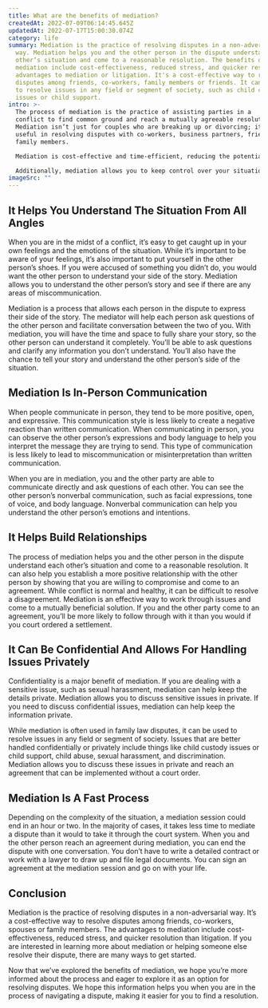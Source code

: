 ```yaml
---
title: What are the benefits of mediation?
createdAt: 2022-07-09T06:14:45.645Z
updatedAt: 2022-07-17T15:00:30.074Z
category: life
summary: Mediation is the practice of resolving disputes in a non-adversarial
  way. Mediation helps you and the other person in the dispute understand each
  other’s situation and come to a reasonable resolution. The benefits of
  mediation include cost-effectiveness, reduced stress, and quicker resolution,
  advantages to mediation or litigation. It's a cost-effective way to resolve
  disputes among friends, co-workers, family members or friends. It can be used
  to resolve issues in any field or segment of society, such as child custody
  issues or child support.
intro: >-
  The process of mediation is the practice of assisting parties in a
  conflict to find common ground and reach a mutually agreeable resolution.
  Mediation isn’t just for couples who are breaking up or divorcing; it can be
  useful in resolving disputes with co-workers, business partners, friends or
  family members.

  Mediation is cost-effective and time-efficient, reducing the potential for long legal battles and the financial and emotional costs that go with them. In mediation, an impartial third party called a mediator meets separately with each person involved in the dispute. The mediator does not take sides but helps each person understand the other person’s point of view and find solutions they can agree on.

  Additionally, mediation allows you to keep control over your situation by avoiding court and practically ending your dispute faster than going to trial. If you’re interested in learning more about this resolution process as a way to manage your own conflict or as an advisor if you are working with someone who needs help resolving their dispute, read on. Here we will explore some benefits of mediation:
imageSrc: ""
---
```


## It Helps You Understand The Situation From All Angles

When you are in the midst of a conflict, it’s easy to get caught up in your own feelings and the emotions of the situation. While it’s important to be aware of your feelings, it’s also important to put yourself in the other person’s shoes. If you were accused of something you didn’t do, you would want the other person to understand your side of the story. Mediation allows you to understand the other person’s story and see if there are any areas of miscommunication.

Mediation is a process that allows each person in the dispute to express their side of the story. The mediator will help each person ask questions of the other person and facilitate conversation between the two of you. With mediation, you will have the time and space to fully share your story, so the other person can understand it completely. You’ll be able to ask questions and clarify any information you don’t understand. You’ll also have the chance to tell your story and understand the other person’s side of the situation.

## Mediation Is In-Person Communication

When people communicate in person, they tend to be more positive, open, and expressive. This communication style is less likely to create a negative reaction than written communication. When communicating in person, you can observe the other person’s expressions and body language to help you interpret the message they are trying to send. This type of communication is less likely to lead to miscommunication or misinterpretation than written communication.

When you are in mediation, you and the other party are able to communicate directly and ask questions of each other. You can see the other person’s nonverbal communication, such as facial expressions, tone of voice, and body language. Nonverbal communication can help you understand the other person’s emotions and intentions.

## It Helps Build Relationships

The process of mediation helps you and the other person in the dispute understand each other’s situation and come to a reasonable resolution. It can also help you establish a more positive relationship with the other person by showing that you are willing to compromise and come to an agreement.
While conflict is normal and healthy, it can be difficult to resolve a disagreement. Mediation is an effective way to work through issues and come to a mutually beneficial solution. If you and the other party come to an agreement, you’ll be more likely to follow through with it than you would if you court ordered a settlement.

## It Can Be Confidential And Allows For Handling Issues Privately

Confidentiality is a major benefit of mediation. If you are dealing with a sensitive issue, such as sexual harassment, mediation can help keep the details private. Mediation allows you to discuss sensitive issues in private. If you need to discuss confidential issues, mediation can help keep the information private.

While mediation is often used in family law disputes, it can be used to resolve issues in any field or segment of society. Issues that are better handled confidentially or privately include things like child custody issues or child support, child abuse, sexual harassment, and discrimination. Mediation allows you to discuss these issues in private and reach an agreement that can be implemented without a court order.

## Mediation Is A Fast Process

Depending on the complexity of the situation, a mediation session could end in an hour or two. In the majority of cases, it takes less time to mediate a dispute than it would to take it through the court system.
When you and the other person reach an agreement during mediation, you can end the dispute with one conversation. You don’t have to write a detailed contract or work with a lawyer to draw up and file legal documents. You can sign an agreement at the mediation session and go on with your life.

## Conclusion

Mediation is the practice of resolving disputes in a non-adversarial way. It’s a cost-effective way to resolve disputes among friends, co-workers, spouses or family members. The advantages to mediation include cost-effectiveness, reduced stress, and quicker resolution than litigation. If you are interested in learning more about mediation or helping someone else resolve their dispute, there are many ways to get started.

Now that we’ve explored the benefits of mediation, we hope you’re more informed about the process and eager to explore it as an option for resolving disputes. We hope this information helps you when you are in the process of navigating a dispute, making it easier for you to find a resolution.
